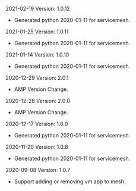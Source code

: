 2021-02-19 Version: 1.0.12
- Generated python 2020-01-11 for servicemesh.

2021-01-25 Version: 1.0.11
- Generated python 2020-01-11 for servicemesh.

2021-01-14 Version: 1.0.10
- Generated python 2020-01-11 for servicemesh.

2020-12-29 Version: 2.0.1
- AMP Version Change.

2020-12-28 Version: 2.0.0
- AMP Version Change.

2020-12-17 Version: 1.0.9
- Generated python 2020-01-11 for servicemesh.

2020-11-20 Version: 1.0.8
- Generated python 2020-01-11 for servicemesh.

2020-09-08 Version: 1.0.7
- Support adding or removing vm app to mesh.

